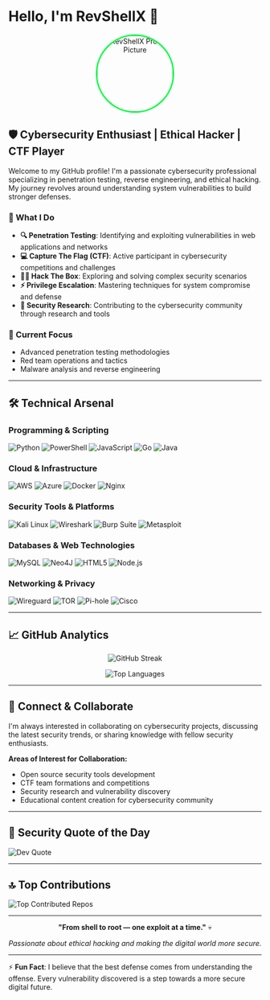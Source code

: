 # Hello, I'm RevShellX 👋

<div align="center">
  <img src="https://github.com/RevShellX.png" alt="RevShellX Profile Picture" width="150" height="150" style="border-radius: 50%; border: 3px solid #00ff41;">
</div>

## 🛡️ Cybersecurity Enthusiast | Ethical Hacker | CTF Player

Welcome to my GitHub profile! I'm a passionate cybersecurity professional specializing in penetration testing, reverse engineering, and ethical hacking. My journey revolves around understanding system vulnerabilities to build stronger defenses.

### 🎯 What I Do

- **🔍 Penetration Testing**: Identifying and exploiting vulnerabilities in web applications and networks
- **💻 Capture The Flag (CTF)**: Active participant in cybersecurity competitions and challenges
- **🏴‍☠️ Hack The Box**: Exploring and solving complex security scenarios
- **⚡ Privilege Escalation**: Mastering techniques for system compromise and defense
- **🔐 Security Research**: Contributing to the cybersecurity community through research and tools

### 🚀 Current Focus

- Advanced penetration testing methodologies
- Red team operations and tactics
- Malware analysis and reverse engineering

---

## 🛠️ Technical Arsenal

### Programming & Scripting
![Python](https://img.shields.io/badge/Python-3776AB?style=for-the-badge&logo=python&logoColor=white)
![PowerShell](https://img.shields.io/badge/PowerShell-5391FE?style=for-the-badge&logo=powershell&logoColor=white)
![JavaScript](https://img.shields.io/badge/JavaScript-F7DF1E?style=for-the-badge&logo=javascript&logoColor=black)
![Go](https://img.shields.io/badge/Go-00ADD8?style=for-the-badge&logo=go&logoColor=white)
![Java](https://img.shields.io/badge/Java-ED8B00?style=for-the-badge&logo=openjdk&logoColor=white)

### Cloud & Infrastructure
![AWS](https://img.shields.io/badge/AWS-FF9900?style=for-the-badge&logo=amazon-aws&logoColor=white)
![Azure](https://img.shields.io/badge/Azure-0072C6?style=for-the-badge&logo=microsoftazure&logoColor=white)
![Docker](https://img.shields.io/badge/Docker-0db7ed?style=for-the-badge&logo=docker&logoColor=white)
![Nginx](https://img.shields.io/badge/Nginx-009639?style=for-the-badge&logo=nginx&logoColor=white)

### Security Tools & Platforms
![Kali Linux](https://img.shields.io/badge/Kali_Linux-557C94?style=for-the-badge&logo=kali-linux&logoColor=white)
![Wireshark](https://img.shields.io/badge/Wireshark-1679A7?style=for-the-badge&logo=wireshark&logoColor=white)
![Burp Suite](https://img.shields.io/badge/Burp_Suite-FF6633?style=for-the-badge&logo=burp-suite&logoColor=white)
![Metasploit](https://img.shields.io/badge/Metasploit-2596CD?style=for-the-badge&logo=metasploit&logoColor=white)

### Databases & Web Technologies
![MySQL](https://img.shields.io/badge/MySQL-4479A1?style=for-the-badge&logo=mysql&logoColor=white)
![Neo4J](https://img.shields.io/badge/Neo4j-008CC1?style=for-the-badge&logo=neo4j&logoColor=white)
![HTML5](https://img.shields.io/badge/HTML5-E34F26?style=for-the-badge&logo=html5&logoColor=white)
![Node.js](https://img.shields.io/badge/Node.js-6DA55F?style=for-the-badge&logo=node.js&logoColor=white)

### Networking & Privacy
![Wireguard](https://img.shields.io/badge/Wireguard-88171A?style=for-the-badge&logo=wireguard&logoColor=white)
![TOR](https://img.shields.io/badge/Tor-7E4798?style=for-the-badge&logo=tor-project&logoColor=white)
![Pi-hole](https://img.shields.io/badge/Pi--hole-96060C?style=for-the-badge&logo=pi-hole&logoColor=white)
![Cisco](https://img.shields.io/badge/Cisco-049fd9?style=for-the-badge&logo=cisco&logoColor=black)

---

## 📈 GitHub Analytics

<div align="center">
  
![GitHub Streak](https://nirzak-streak-stats.vercel.app/?user=RevShellX&theme=radical&hide_border=false)

![Top Languages](https://github-readme-stats.vercel.app/api/top-langs/?username=RevShellX&theme=radical&hide_border=false&include_all_commits=false&count_private=false&layout=compact)

</div>

---

## 🤝 Connect & Collaborate

I'm always interested in collaborating on cybersecurity projects, discussing the latest security trends, or sharing knowledge with fellow security enthusiasts.

**Areas of Interest for Collaboration:**
- Open source security tools development
- CTF team formations and competitions
- Security research and vulnerability discovery
- Educational content creation for cybersecurity community

---

## 💭 Security Quote of the Day

![Dev Quote](https://quotes-github-readme.vercel.app/api?type=horizontal&theme=tokyonight)

---

## 🔝 Top Contributions

![Top Contributed Repos](https://github-contributor-stats.vercel.app/api?username=RevShellX&limit=5&theme=dark&combine_all_yearly_contributions=true)

---

<div align="center">
  
**"From shell to root — one exploit at a time."** 💀


*Passionate about ethical hacking and making the digital world more secure.*

</div>

---

⚡ **Fun Fact**: I believe that the best defense comes from understanding the offense. Every vulnerability discovered is a step towards a more secure digital future.
